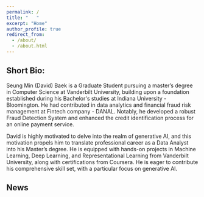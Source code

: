 ```yaml
---
permalink: /
title: "   "
excerpt: "Home"
author_profile: true
redirect_from: 
  - /about/
  - /about.html
---
```

Short Bio:
------
Seung Min (David) Baek is a Graduate Student pursuing a master’s degree in Computer Science at Vanderbilt University, building upon a foundation established during his Bachelor's studies at Indiana University - Bloomington. He had contributed in data analytics and financial fraud risk management at Fintech company - DANAL. Notably, he developed a robust Fraud Detection System and enhanced the credit identification process for an online payment service.

David is highly motivated to delve into the realm of generative AI, and this motivation propels him to translate professional career as a Data Analyst into his Master’s degree. He is equipped with hands-on projects in Machine Learning, Deep Learning, and Representational Learning from Vanderbilt University, along with certifications from Coursera. He is eager to contribute his comprehensive skill set, with a particular focus on generative AI.

News
------
